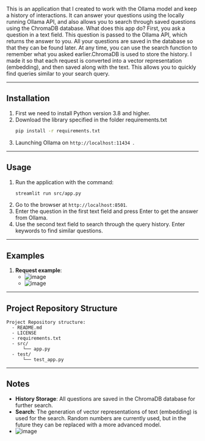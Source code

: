 

This is an application that I created to work with the Ollama model and keep a history of interactions. It can answer your questions using the locally running Ollama API, and also allows you to search through saved questions using the ChromaDB database.
What does this app do? First, you ask a question in a text field. This question is passed to the Ollama API, which returns the answer to you. All your questions are saved in the database so that they can be found later. At any time, you can use the search function to remember what you asked earlier.ChromaDB is used to store the history. I made it so that each request is converted into a vector representation (embedding), and then saved along with the text. This allows you to quickly find queries similar to your search query.

---

## Installation

1. First we need to install Python version 3.8 and higher.
2. Download the library specified in the folder requirements.txt
   ```bash
   pip install -r requirements.txt
   ```
3. Launching Ollama on `http://localhost:11434 `.

---

## Usage

1. Run the application with the command:
   ```bash
   streamlit run src/app.py
   ```
2. Go to the browser at `http://localhost:8501`.
3. Enter the question in the first text field and press Enter to get the answer from Ollama.
4. Use the second text field to search through the query history. Enter keywords to find similar questions.

---

## Examples

1. **Request example**:
   - ![image](https://github.com/user-attachments/assets/25802fec-3d2a-4180-a524-a529390f5a90)
   - ![image](https://github.com/user-attachments/assets/db1f5d8e-de1a-4144-a5f2-a2885b8c5120)


---

## Project Repository Structure

```
Project Repository structure:
  - README.md                
  - LICENSE                 
  - requirements.txt         
  - src/                    
      └── app.py             
  - test/                    
      └── test_app.py        
```

---

## Notes

- **History Storage**: All questions are saved in the ChromaDB database for further search.
- **Search**: The generation of vector representations of text (embedding) is used for the search. Random numbers are currently used, but in the future they can be replaced with a more advanced model.
- ![image](https://github.com/user-attachments/assets/c0d9a314-4423-4d95-a57f-58db8c217d9c)



